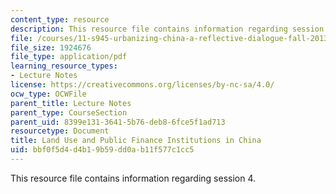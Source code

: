 ```yaml
---
content_type: resource
description: This resource file contains information regarding session 4.
file: /courses/11-s945-urbanizing-china-a-reflective-dialogue-fall-2013/bbf0f5d4d4b19b59dd0ab11f577c1cc5_MIT11_S945F13_Session4.pdf
file_size: 1924676
file_type: application/pdf
learning_resource_types:
- Lecture Notes
license: https://creativecommons.org/licenses/by-nc-sa/4.0/
ocw_type: OCWFile
parent_title: Lecture Notes
parent_type: CourseSection
parent_uid: 8399e131-3641-5b76-deb8-6fce5f1ad713
resourcetype: Document
title: Land Use and Public Finance Institutions in China
uid: bbf0f5d4-d4b1-9b59-dd0a-b11f577c1cc5
---
```

This resource file contains information regarding session 4.